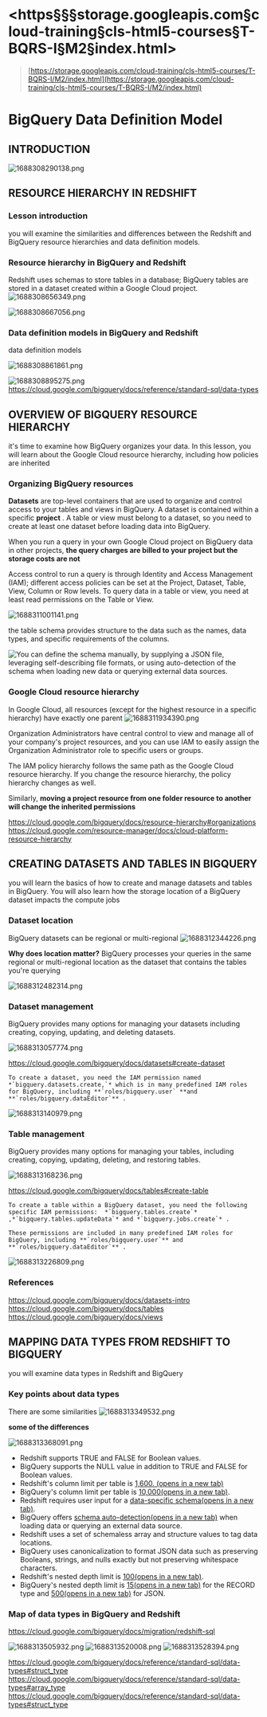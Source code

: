# <https§§§storage.googleapis.com§cloud-training§cls-html5-courses§T-BQRS-I§M2§index.html>

> [https://storage.googleapis.com/cloud-training/cls-html5-courses/T-BQRS-I/M2/index.html](https://storage.googleapis.com/cloud-training/cls-html5-courses/T-BQRS-I/M2/index.html)

# BigQuery Data Definition Model

## **INTRODUCTION**

![1688308290138.png](./1688308290138.png)

## **RESOURCE HIERARCHY IN REDSHIFT**

### Lesson introduction

you will examine the similarities and differences between the Redshift and BigQuery resource hierarchies and data definition models.

### Resource hierarchy in BigQuery and Redshift

Redshift uses schemas to store tables in a database; BigQuery tables are stored in a dataset created within a Google Cloud project.
![1688308656349.png](./1688308656349.png)

![1688308667056.png](./1688308667056.png)

### Data definition models in BigQuery and Redshift

data definition models

![1688308861861.png](./1688308861861.png)

![1688308895275.png](./1688308895275.png)
https://cloud.google.com/bigquery/docs/reference/standard-sql/data-types

## **OVERVIEW OF BIGQUERY RESOURCE HIERARCHY**

it's time to examine how BigQuery organizes your data. In this lesson, you will learn about the Google Cloud resource hierarchy, including how policies are inherited

### Organizing BigQuery resources

**Datasets** are top-level containers that are used to organize and control access to your tables and views in BigQuery. A dataset is contained within a specific  **project** . A table or view must belong to a dataset, so you need to create at least one dataset before loading data into BigQuery.

When you run a query in your own Google Cloud project on BigQuery data in other projects, **the query charges are billed to your project but the storage costs are not**

Access control to run a query is through Identity and Access Management (IAM); different access policies can be set at the Project, Dataset, Table, View, Column or Row levels. To query data in a table or view, you need at least read permissions on the Table or View.

![1688311001141.png](./1688311001141.png)

the table schema provides structure to the data such as the names, data types, and specific requirements of the columns.

![You can define the schema manually, by supplying a JSON file, leveraging self-describing file formats, or using auto-detection of the schema when loading new data or querying external data sources.](https://storage.googleapis.com/cloud-training/cls-html5-courses/T-BQRS-I/M2/assets/w6uvB8Ll1qQ3xHcl_dmuSy3SMcpaAKLWJ.png)

### Google Cloud resource hierarchy

In Google Cloud, all resources (except for the highest resource in a specific hierarchy) have exactly one parent
![1688311934390.png](./1688311934390.png)

Organization Administrators have central control to view and manage all of your company's project resources, and you can use IAM to easily assign the Organization Administrator role to specific users or groups.

The IAM policy hierarchy follows the same path as the Google Cloud resource hierarchy. If you change the resource hierarchy, the policy hierarchy changes as well.

Similarly, **moving a project resource from one folder resource to another will change the inherited permissions**

https://cloud.google.com/bigquery/docs/resource-hierarchy#organizations
https://cloud.google.com/resource-manager/docs/cloud-platform-resource-hierarchy

## **CREATING DATASETS AND TABLES IN BIGQUERY**

you will learn the basics of how to create and manage datasets and tables in BigQuery. You will also learn how the storage location of a BigQuery dataset impacts the compute jobs

### Dataset location

BigQuery datasets can be regional or multi-regional
![1688312344226.png](./1688312344226.png)

**Why does location matter?**
BigQuery processes your queries in the same regional or multi-regional location as the dataset that contains the tables you're querying

![1688312482314.png](./1688312482314.png)

### Dataset management

BigQuery provides many options for managing your datasets including creating, copying, updating, and deleting datasets.

 ![1688313057774.png](./1688313057774.png)

https://cloud.google.com/bigquery/docs/datasets#create-dataset

```
To create a dataset, you need the IAM permission named *`bigquery.datasets.create,`* which is in many predefined IAM roles for BigQuery, including **`roles/bigquery.user` **and  **`roles/bigquery.dataEditor`** .
```

![1688313140979.png](./1688313140979.png)

### Table management

BigQuery provides many options for managing your tables, including creating, copying, updating, deleting, and restoring tables.

![1688313168236.png](./1688313168236.png)

https://cloud.google.com/bigquery/docs/tables#create-table

```
To create a table within a BigQuery dataset, you need the following specific IAM permissions:  *`bigquery.tables.create`* ,*`bigquery.tables.updateData`* and *`bigquery.jobs.create`* . 

These permissions are included in many predefined IAM roles for BigQuery, including **`roles/bigquery.user`** and  **`roles/bigquery.dataEditor`** .
```

![1688313226809.png](./1688313226809.png)

### References

https://cloud.google.com/bigquery/docs/datasets-intro
https://cloud.google.com/bigquery/docs/tables
https://cloud.google.com/bigquery/docs/views

## **MAPPING DATA TYPES FROM REDSHIFT TO BIGQUERY**

you will examine data types in Redshift and BigQuery

### Key points about data types

There are some similarities
 ![1688313349532.png](./1688313349532.png)

**some of the differences**

![1688313368091.png](./1688313368091.png)

* Redshift supports TRUE and FALSE for Boolean values.
* BigQuery supports the NULL value in addition to TRUE and FALSE for Boolean values.
* Redshift's column limit per table is [1,600. (opens in a new tab)](https://docs.aws.amazon.com/redshift/latest/dg/r_CREATE_TABLE_usage.html)
* BigQuery's column limit per table is [10,000(opens in a new tab)](https://cloud.google.com/bigquery/quotas#:~:text=A%20table%2C%20query%20result%2C%20or%20view%20definition%20can,have%20up%20to%2010%2C000%20columns.&text=The%20total%20query%20result%20sizes,information%2C%20see%20BigQuery%20Omni%20limitations.).
* Redshift requires user input for a [data-specific schema(opens in a new tab)](https://docs.aws.amazon.com/redshift/latest/dg/r_Schemas_and_tables.html).
* BigQuery offers [schema auto-detection(opens in a new tab)](https://cloud.google.com/bigquery/docs/schema-detect#auto-detect) when loading data or querying an external data source.
* Redshift uses a set of schemaless array and structure values to tag data locations.
* BigQuery uses canonicalization to format JSON data such as preserving Booleans, strings, and nulls exactly but not preserving whitespace characters.
* Redshift's nested depth limit is [100(opens in a new tab)](https://docs.aws.amazon.com/redshift/latest/dg/nested-data-restrictions.html).
* BigQuery's nested depth limit is [15(opens in a new tab)](https://cloud.google.com/bigquery/quotas#all_tables) for the RECORD type and [500(opens in a new tab)](https://cloud.google.com/bigquery/docs/reference/standard-sql/data-types#json_type) for JSON.

### Map of data types in BigQuery and Redshift

https://cloud.google.com/bigquery/docs/migration/redshift-sql

![1688313505932.png](./1688313505932.png)
![1688313520008.png](./1688313520008.png)
![1688313528394.png](./1688313528394.png)


https://cloud.google.com/bigquery/docs/reference/standard-sql/data-types#struct_type
https://cloud.google.com/bigquery/docs/reference/standard-sql/data-types#array_type
https://cloud.google.com/bigquery/docs/reference/standard-sql/data-types#struct_type

